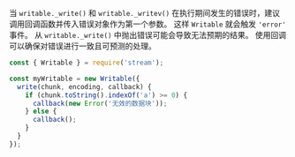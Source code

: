 
当 `writable._write()` 和 `writable._writev()` 在执行期间发生的错误时，建议调用回调函数并传入错误对象作为第一个参数。
这样 `Writable` 就会触发 `'error'` 事件。
从 `writable._write()` 中抛出错误可能会导致无法预期的结果。
使用回调可以确保对错误进行一致且可预测的处理。

```js
const { Writable } = require('stream');

const myWritable = new Writable({
  write(chunk, encoding, callback) {
    if (chunk.toString().indexOf('a') >= 0) {
      callback(new Error('无效的数据块'));
    } else {
      callback();
    }
  }
});
```

